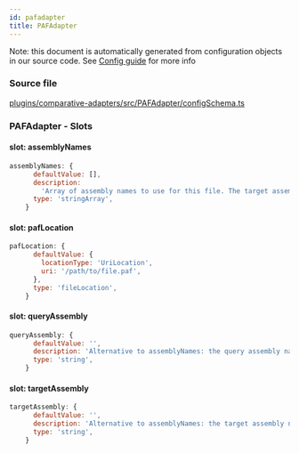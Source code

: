 ```yaml
---
id: pafadapter
title: PAFAdapter
---
```


Note: this document is automatically generated from configuration objects in our
source code. See [Config guide](/docs/config_guide) for more info

### Source file

[plugins/comparative-adapters/src/PAFAdapter/configSchema.ts](https://github.com/GMOD/jbrowse-components/blob/main/plugins/comparative-adapters/src/PAFAdapter/configSchema.ts)

### PAFAdapter - Slots

#### slot: assemblyNames

```js
assemblyNames: {
      defaultValue: [],
      description:
        'Array of assembly names to use for this file. The target assembly name is the first value in the array, query assembly name is the second',
      type: 'stringArray',
    }
```

#### slot: pafLocation

```js
pafLocation: {
      defaultValue: {
        locationType: 'UriLocation',
        uri: '/path/to/file.paf',
      },
      type: 'fileLocation',
    }
```

#### slot: queryAssembly

```js
queryAssembly: {
      defaultValue: '',
      description: 'Alternative to assemblyNames: the query assembly name',
      type: 'string',
    }
```

#### slot: targetAssembly

```js
targetAssembly: {
      defaultValue: '',
      description: 'Alternative to assemblyNames: the target assembly name',
      type: 'string',
    }
```
